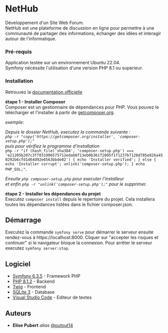 # NetHub

Développement d'un Site Web Forum.  
NetHub est une plateforme de discussion en ligne pour permettre à une communauté de partager des informations, échanger des idées et interagir autour de l'informatique.

### Pré-requis

Application testée sur un environnement Ubuntu 22.04.  
Symfony nécéssite l'utilisation d'une version PHP 8.1 ou superieur.

### Installation

Retrouvez la [documentation officielle](https://symfony.com/doc/current/setup.html)

**étape 1 - Installer Composer**  
Composer est un gestionnaire de dépendances pour PHP. Vous pouvez le télécharger et l'installer à partir de [getcomposer.org](https://getcomposer.org/download/).


_exemple_:  

_Depuis le dossier NetHub, executez la commande suivante :  
 ``php -r "copy('https://getcomposer.org/installer', 'composer-setup.php');"``_  
_puis pour vérifiez le programme d'installation_  
``php -r "if (hash_file('sha384', 'composer-setup.php') === 'e21205b207c3ff031906575712edab6f13eb0b361f2085f1f1237b7126d785e826a450292b6cfd1d64d92e6563bbde02') { echo 'Installer verified'; } else { echo 'Installer corrupt'; unlink('composer-setup.php'); } echo PHP_EOL;"``.    

_Ensuite `php composer-setup.php` pour executer l'installeur_  
_et enfin `php -r "unlink('composer-setup.php');"` pour le supprimer._

**étape 2 - Installer les dépendances du projet**  
Executez ``composer install`` depuis le repertoire du projet. Cela installera toutes les dépendances listées dans le fichier composer.json.

## Démarrage

Executez la commande ``symfony serve`` pour démarrer le serveur ensuite rendez-vous à https://localhost:8000. Cliquer sur "accepter les risques et continuer" si le navigateur bloque la connexion.
Pour arrêter le serveur executez ``symfony server:stop``.

## Logiciel

* [Symfony 6.3.5](https://symfony.com/doc/current/index.html) - Framework PHP
* [PHP 8.1.2](https://www.php.net/) - Backend
* [Twig](https://twig.symfony.com/) - Frontend
* [SQLite 3](https://www.sqlite.org/index.html) - Database
* [Visual Studio Code](https://code.visualstudio.com/) - Editeur de textes


## Auteurs
* **Elise Pubert** _alias_ [@outout14](https://github.com/outout14)